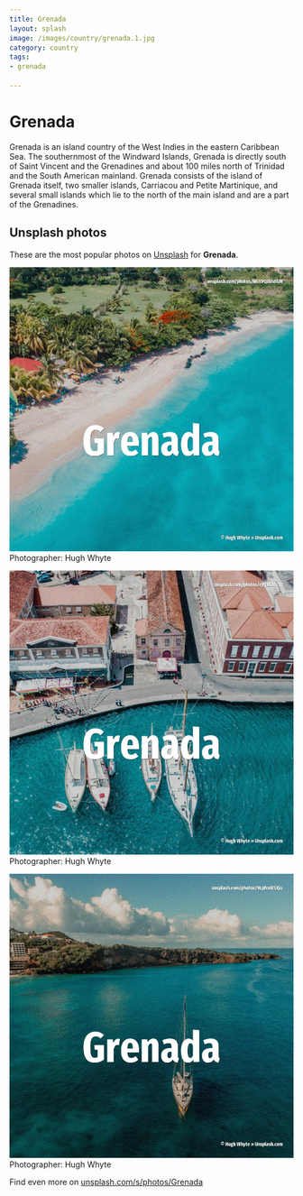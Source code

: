```yaml
---
title: Grenada
layout: splash
image: /images/country/grenada.1.jpg
category: country
tags:
- grenada

---
```

# Grenada

Grenada  is an island country of the West Indies in the eastern Caribbean Sea. The southernmost of the Windward Islands, Grenada is directly south of Saint Vincent and the  Grenadines and about 100 miles north of Trinidad and the South American mainland.   Grenada consists of the island of Grenada itself, two smaller islands, Carriacou and Petite  Martinique, and several small islands which lie to the north of the main island and are a part of  the Grenadines. 

 
## Unsplash photos
These are the most popular photos on [Unsplash](https://unsplash.com) for **Grenada**.
 
![Grenada](/images/country/grenada.1.jpg)
Photographer:  Hugh Whyte
 
![Grenada](/images/country/grenada.2.jpg)
Photographer:  Hugh Whyte
 
![Grenada](/images/country/grenada.3.jpg)
Photographer:  Hugh Whyte
 
Find even more on [unsplash.com/s/photos/Grenada](https://unsplash.com/s/photos/Grenada)
 
